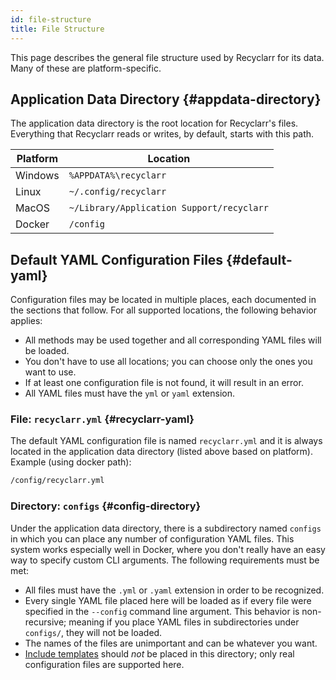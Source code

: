 ```yaml
---
id: file-structure
title: File Structure
---
```


This page describes the general file structure used by Recyclarr for its data. Many of these are
platform-specific.

## Application Data Directory {#appdata-directory}

The application data directory is the root location for Recyclarr's files. Everything that Recyclarr
reads or writes, by default, starts with this path.

| Platform | Location                                  |
| -------- | ----------------------------------------- |
| Windows  | `%APPDATA%\recyclarr`                     |
| Linux    | `~/.config/recyclarr`                     |
| MacOS    | `~/Library/Application Support/recyclarr` |
| Docker   | `/config`                                 |

## Default YAML Configuration Files {#default-yaml}

Configuration files may be located in multiple places, each documented in the sections that follow.
For all supported locations, the following behavior applies:

- All methods may be used together and all corresponding YAML files will be loaded.
- You don't have to use all locations; you can choose only the ones you want to use.
- If at least one configuration file is not found, it will result in an error.
- All YAML files must have the `yml` or `yaml` extension.

### File: `recyclarr.yml` {#recyclarr-yaml}

The default YAML configuration file is named `recyclarr.yml` and it is always located in the
application data directory (listed above based on platform). Example (using docker path):

```txt
/config/recyclarr.yml
```

### Directory: `configs` {#config-directory}

Under the application data directory, there is a subdirectory named `configs` in which you can place
any number of configuration YAML files. This system works especially well in Docker, where you don't
really have an easy way to specify custom CLI arguments. The following requirements must be met:

- All files must have the `.yml` or `.yaml` extension in order to be recognized.
- Every single YAML file placed here will be loaded as if every file were specified in the
  `--config` command line argument. This behavior is non-recursive; meaning if you place YAML files
  in subdirectories under `configs/`, they will not be loaded.
- The names of the files are unimportant and can be whatever you want.
- [Include templates][inc] should *not* be placed in this directory; only real configuration files
  are supported here.

[inc]: /yaml/config-reference/include.md

